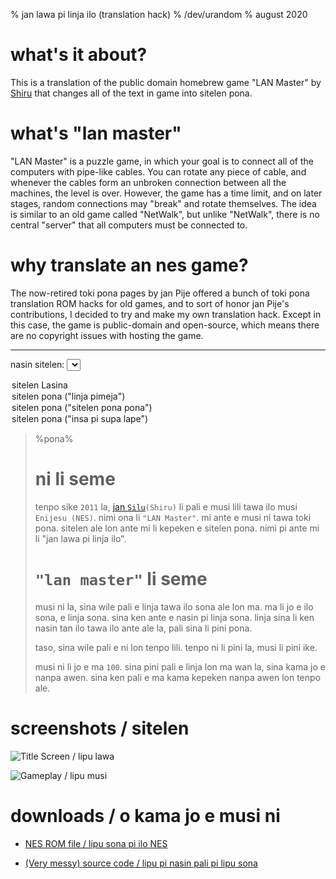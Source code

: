 % jan lawa pi linja ilo (translation hack)
% /dev/urandom
% august 2020

# what's it about?

This is a translation of the public domain homebrew game "LAN Master" by
[Shiru](http://shiru.untergrund.net/) that changes all of the text in game into
sitelen pona.

# what's "lan master"

"LAN Master" is a puzzle game, in which your goal is to connect all of the
computers with pipe-like cables. You can rotate any piece of cable, and whenever
the cables form an unbroken connection between all the machines, the level is
over. However, the game has a time limit, and on later stages, random
connections may "break" and rotate themselves. The idea is similar to an old
game called "NetWalk", but unlike "NetWalk", there is no central "server" that
all computers must be connected to.

# why translate an nes game?

The now-retired toki pona pages by jan Pije offered a bunch of toki pona translation ROM
hacks for old games, and to sort of honor jan Pije's contributions, I decided to
try and make my own translation hack. Except in this case, the game is
public-domain and open-source, which means there are no copyright issues with
hosting the game.

---

<label for="sitelen_pona">nasin sitelen:</label>
<select onchange="toggle_sitelen_pona(this.value)" name="sitelen_pona" id="sitelen_pona">
  <option value="" selected>sitelen Lasina</option>
  <option value="pimeja">sitelen pona ("linja pimeja")</option>
  <option value="ponapona">sitelen pona ("sitelen pona pona")</option>
  <option value="supalape">sitelen pona ("insa pi supa lape")</option>
</select>

> %pona%
> # ni li seme
>
> tenpo sike `2011` la, [jan `Silu`](http://shiru.untergrund.net)`(Shiru)`
> li pali e musi lili tawa ilo musi `Enijesu (NES)`. nimi ona li
> `"LAN Master"`. mi ante e
> musi ni tawa toki pona.  sitelen ale lon ante mi li kepeken e sitelen pona.
> nimi pi ante mi li "jan lawa pi linja ilo".
>
> # `"lan master"` li seme
>
> musi ni la, sina wile pali e linja tawa ilo sona ale lon ma. ma li jo e ilo
> sona, e linja sona. sina ken ante e nasin pi linja sona. linja sina li ken
> nasin tan ilo tawa ilo ante ale la, pali sina li pini pona.
>
> taso, sina wile pali e ni lon tenpo lili. tenpo ni li pini la, musi li pini
> ike.
>
> musi ni li jo e ma `100`. sina pini pali e linja lon ma wan la, sina kama jo e
> nanpa awen. sina ken pali e ma kama kepeken nanpa awen lon tenpo ale.
>

# screenshots / sitelen

![Title Screen / lipu lawa](jan_lawa_title.png)

![Gameplay / lipu musi](jan_lawa_gameplay.png)

# downloads / o kama jo e musi ni

* [NES ROM file / lipu sona pi ilo NES](jan_lawa.nes)

* [(Very messy) source code / lipu pi nasin pali pi lipu sona](jan_lawa_src.tar.gz)

